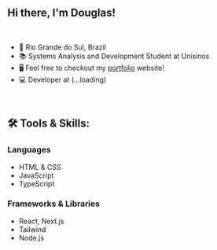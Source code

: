## Hi there, I'm Douglas!

<br>

- 📍 Rio Grande do Sul, Brazil
- 📚 Systems Analysis and Development Student at Unisinos
- 🖥️ Feel free to checkout my [portfolio](https://douglasdhein.com/) website!
- 💻 Developer at (...loading)

<br>

## 🛠 Tools & Skills:

### Languages
- HTML & CSS
- JavaScript
- TypeScript

### Frameworks & Libraries
- React, Next.js
- Tailwind
- Node.js









